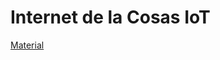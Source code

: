 # Internet de la Cosas IoT

[Material](https://www.notion.so/Internet-de-la-Cosas-IoT-8f616e2008c04b6d8b253266fd8216fc)
